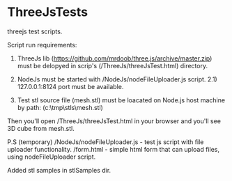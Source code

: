 # ThreeJsTests
threejs test scripts.

 Script run requirements:
 
 1) ThreeJs lib (https://github.com/mrdoob/three.js/archive/master.zip) 
    must be delopyed in scrip's (/ThreeJs/threeJsTest.html) directory.
    
 2) NodeJs must be started with /NodeJs/nodeFileUploader.js script.
 2.1) 127.0.0.1:8124 port must be available.
 
 3) Test stl source file (mesh.stl) must be loacated on Node.js host machine 
    by path: (c:\tmp\stls\mesh.stl)
    

Then you'll open /ThreeJs/threeJsTest.html in your browser and you'll see 3D cube from mesh.stl.


P.S 
(temporary) /NodeJs/nodeFileUploader.js - test js script with file uploader functionality.
/form.html - simple html form that can upload files, using nodeFileUploader script.

Added stl samples in stlSamples dir.

